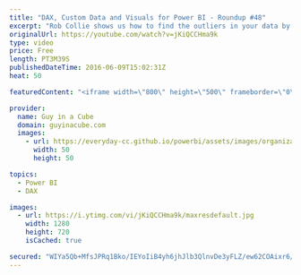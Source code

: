 ```yaml
---
title: "DAX, Custom Data and Visuals for Power BI - Roundup #48"
excerpt: "Rob Collie shows us how to find the outliers in your data by using DAX with either Power Pivot or Power BI. We have some DAX recommended practices. Kay Unkroth shows us how to use the CustomData connection property with Analysis Services from Reporting Services. Marco Russo and Alberto Ferrari have created"
originalUrl: https://youtube.com/watch?v=jKiQCCHma9k
type: video
price: Free
length: PT3M39S
publishedDateTime: 2016-06-09T15:02:31Z
heat: 50

featuredContent: "<iframe width=\"800\" height=\"500\" frameborder=\"0\" src=\"https://www.youtube.com/embed/jKiQCCHma9k\" allow=\"accelerometer; autoplay; encrypted-media; gyroscope; picture-in-picture\" allowfullscreen></iframe>"

provider:
  name: Guy in a Cube
  domain: guyinacube.com
  images:
    - url: https://everyday-cc.github.io/powerbi/assets/images/organizations/guyinacube.com-50x50.jpg
      width: 50
      height: 50

topics:
  - Power BI
  - DAX

images:
  - url: https://i.ytimg.com/vi/jKiQCCHma9k/maxresdefault.jpg
    width: 1280
    height: 720
    isCached: true

secured: "WIYa5Qb+MfsJPRq1Bko/IEYoIiB4yh6jhJlb3QlnvDe3yFLZ/ew62COAixr6/K/1r6mpfY1ywaI2Vj2jS/mQe0G04fOc/Q3pPGhpKdTodpkA1rcYO5RBFo8xVuyR+oPVO4J70Bd1mW2irHBQvJrs5HgQMBBjBZJhSTHVDJ+JJ9LSciJVnulvwOr0uVJGhMmw1MMh68BMUZ9ewG72RZs6A4xUBFzqW0Otm1fZk4+Z8UGatBVXWtCczLjY3lKe7Wu2Sg0rELeQzlUibf4Jo0MWcqM0ricr/sQCtKXOmQ+5N4/FaxoM2Lra9FpFxA/NRopt8riDGC+Bp1yT1iaqra5KEzAYrKFpYKj7wP13oMHsYTmylsDqUcCfjlcuW5ZvPXNsRsw7d+BCS0mpPphSqaXbCouFCq3Kx+Mue52EktDzue8=;FXs35QOmHHLps/7SzUI4aQ=="
---
```


